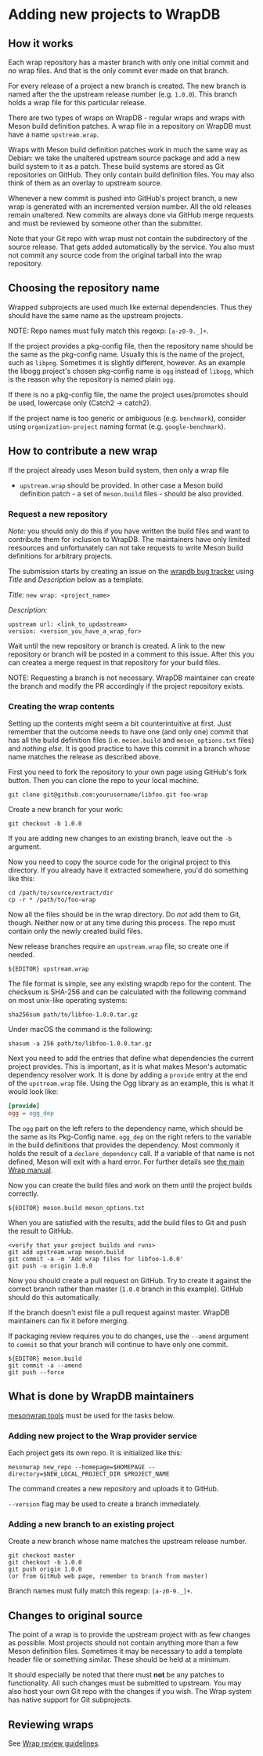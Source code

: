 # Adding new projects to WrapDB


## How it works

Each wrap repository has a master branch with only one initial commit
and *no* wrap files. And that is the only commit ever made on that
branch.

For every release of a project a new branch is created. The new branch
is named after the the upstream release number (e.g. `1.0.0`). This
branch holds a wrap file for this particular release.

There are two types of wraps on WrapDB - regular wraps and wraps with
Meson build definition patches. A wrap file in a repository on WrapDB
must have a name `upstream.wrap`.

Wraps with Meson build definition patches work in much the same way as
Debian: we take the unaltered upstream source package and add a new
build system to it as a patch. These build systems are stored as Git
repositories on GitHub. They only contain build definition files. You
may also think of them as an overlay to upstream source.

Whenever a new commit is pushed into GitHub's project branch, a new
wrap is generated with an incremented version number. All the old
releases remain unaltered. New commits are always done via GitHub
merge requests and must be reviewed by someone other than the
submitter.

Note that your Git repo with wrap must not contain the subdirectory of
the source release. That gets added automatically by the service. You
also must not commit any source code from the original tarball into
the wrap repository.

## Choosing the repository name

Wrapped subprojects are used much like external dependencies. Thus
they should have the same name as the upstream projects.

NOTE: Repo names must fully match this regexp: `[a-z0-9._]+`.

If the project provides a pkg-config file, then the repository name
should be the same as the pkg-config name. Usually this is the name of
the project, such as `libpng`. Sometimes it is slightly different,
however. As an example the libogg project's chosen pkg-config name is
`ogg` instead of `libogg`, which is the reason why the repository is
named plain `ogg`.

If there is no a pkg-config file, the name the project uses/promotes
should be used, lowercase only (Catch2 -> catch2).

If the project name is too generic or ambiguous (e.g. `benchmark`),
consider using `organization-project` naming format (e.g.
`google-benchmark`).

## How to contribute a new wrap

If the project already uses Meson build system, then only a wrap file
- `upstream.wrap` should be provided. In other case a Meson build
definition patch - a set of `meson.build` files - should be also
provided.

### Request a new repository

*Note:* you should only do this if you have written the build files
and want to contribute them for inclusion to WrapDB. The maintainers
have only limited reesources and unfortunately can not take requests
to write Meson build definitions for arbitrary projects.

The submission starts by creating an issue on the [wrapdb bug
tracker](https://github.com/mesonbuild/wrapdb/issues) using *Title*
and *Description* below as a template.

*Title:* `new wrap: <project_name>`

*Description:*
```
upstream url: <link_to_updastream>
version: <version_you_have_a_wrap_for>
```

Wait until the new repository or branch is created. A link to the new
repository or branch will be posted in a comment to this issue. After
this you can createa a merge request in that repository for your build
files.

NOTE: Requesting a branch is not necessary. WrapDB maintainer can
create the branch and modify the PR accordingly if the project
repository exists.

### Creating the wrap contents

Setting up the contents might seem a bit counterintuitive at first.
Just remember that the outcome needs to have one (and only one) commit
that has all the build definition files (i.e. `meson.build` and
`meson_options.txt` files) and _nothing else_. It is good practice to
have this commit in a branch whose name matches the release as
described above.

First you need to fork the repository to your own page using GitHub's
fork button. Then you can clone the repo to your local machine.


```
git clone git@github.com:yourusername/libfoo.git foo-wrap
```

Create a new branch for your work:

```
git checkout -b 1.0.0
```

If you are adding new changes to an existing branch, leave out the
`-b` argument.

Now you need to copy the source code for the original project to this
directory. If you already have it extracted somewhere, you'd do
something like this:

```
cd /path/to/source/extract/dir
cp -r * /path/to/foo-wrap
```

Now all the files should be in the wrap directory. Do _not_ add them
to Git, though. Neither now or at any time during this process. The
repo must contain only the newly created build files.

New release branches require an `upstream.wrap` file, so create one if
needed.

```
${EDITOR} upstream.wrap
```

The file format is simple, see any existing wrapdb repo for the
content. The checksum is SHA-256 and can be calculated with the
following command on most unix-like operating systems:

```
sha256sum path/to/libfoo-1.0.0.tar.gz
```

Under macOS the command is the following:

```
shasum -a 256 path/to/libfoo-1.0.0.tar.gz
```

Next you need to add the entries that define what dependencies the
current project provides. This is important, as it is what makes
Meson's automatic dependency resolver work. It is done by adding a
`provide` entry at the end of the `upstream.wrap` file. Using the Ogg
library as an example, this is what it would look like:

```ini
[provide]
ogg = ogg_dep
```

The `ogg` part on the left refers to the dependency name, which should
be the same as its Pkg-Config name. `ogg_dep` on the right refers to
the variable in the build definitions that provides the dependency.
Most commonly it holds the result of a `declare_dependency` call. If a
variable of that name is not defined, Meson will exit with a hard
error. For further details see [the main Wrap
manual](Wrap-dependency-system-manual.md).

Now you can create the build files and work on them until the project
builds correctly.

```
${EDITOR} meson.build meson_options.txt
```

When you are satisfied with the results, add the build files to Git
and push the result to GitHub.

```
<verify that your project builds and runs>
git add upstream.wrap meson.build
git commit -a -m 'Add wrap files for libfoo-1.0.0'
git push -u origin 1.0.0
```

Now you should create a pull request on GitHub. Try to create it
against the correct branch rather than master (`1.0.0` branch in this
example). GitHub should do this automatically.

If the branch doesn't exist file a pull request against master.
WrapDB maintainers can fix it before merging.

If packaging review requires you to do changes, use the `--amend`
argument to `commit` so that your branch will continue to have only
one commit.

```
${EDITOR} meson.build
git commit -a --amend
git push --force
```

## What is done by WrapDB maintainers

[mesonwrap tools](Wrap-maintainer-tools.md) must be used for the tasks
below.

### Adding new project to the Wrap provider service

Each project gets its own repo. It is initialized like this:

```
mesonwrap new_repo --homepage=$HOMEPAGE --directory=$NEW_LOCAL_PROJECT_DIR $PROJECT_NAME
```

The command creates a new repository and uploads it to GitHub.

`--version` flag may be used to create a branch immediately.

### Adding a new branch to an existing project

Create a new branch whose name matches the upstream release number.

```
git checkout master
git checkout -b 1.0.0
git push origin 1.0.0
(or from GitHub web page, remember to branch from master)
```

Branch names must fully match this regexp: `[a-z0-9._]+`.

## Changes to original source

The point of a wrap is to provide the upstream project with as few
changes as possible. Most projects should not contain anything more
than a few Meson definition files. Sometimes it may be necessary to
add a template header file or something similar. These should be held
at a minimum.

It should especially be noted that there must **not** be any patches
to functionality. All such changes must be submitted to upstream. You
may also host your own Git repo with the changes if you wish. The Wrap
system has native support for Git subprojects.

## Reviewing wraps

See [Wrap review guidelines](Wrap-review-guidelines.md).
